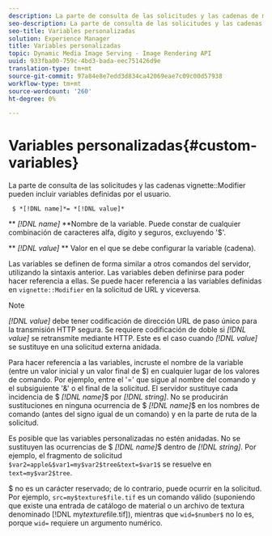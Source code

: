 ```yaml
---
description: La parte de consulta de las solicitudes y las cadenas de modificador de viñeta puede incluir variables definidas por el usuario.
seo-description: La parte de consulta de las solicitudes y las cadenas de modificador de viñeta puede incluir variables definidas por el usuario.
seo-title: Variables personalizadas
solution: Experience Manager
title: Variables personalizadas
topic: Dynamic Media Image Serving - Image Rendering API
uuid: 933fba00-759c-4bd3-bada-eec751426d9e
translation-type: tm+mt
source-git-commit: 97a84e8e7edd3d834ca42069eae7c09c00d57938
workflow-type: tm+mt
source-wordcount: '260'
ht-degree: 0%

---
```



# Variables personalizadas{#custom-variables}

La parte de consulta de las solicitudes y las cadenas vignette::Modifier pueden incluir variables definidas por el usuario.

` $ *[!DNL name]*= *[!DNL value]*`

** *[!DNL name]* **Nombre de la variable. Puede constar de cualquier combinación de caracteres alfa, dígito y seguros, excluyendo &#39;$&#39;.

** *[!DNL value]* ** Valor en el que se debe configurar la variable (cadena).

Las variables se definen de forma similar a otros comandos del servidor, utilizando la sintaxis anterior. Las variables deben definirse para poder hacer referencia a ellas. Se puede hacer referencia a las variables definidas en `vignette::Modifier` en la solicitud de URL y viceversa.

>[!NOTE]
>
>*[!DNL value]* debe tener codificación de dirección URL de paso único para la transmisión HTTP segura. Se requiere codificación de doble si *[!DNL value]* se retransmite mediante HTTP. Este es el caso cuando *[!DNL value]* se sustituye en una solicitud externa anidada.

Para hacer referencia a las variables, incruste el nombre de la variable (entre un valor inicial y un valor final de $) en cualquier lugar de los valores de comando. Por ejemplo, entre el &#39;=&#39; que sigue al nombre del comando y el subsiguiente &#39;&amp;&#39; o el final de la solicitud. El servidor sustituye cada incidencia de $ *[!DNL name]*$ por *[!DNL string]*. No se producirán sustituciones en ninguna ocurrencia de $ *[!DNL name]*$ en los nombres de comando (antes del signo igual de un comando) y en la parte de ruta de la solicitud.

Es posible que las variables personalizadas no estén anidadas. No se sustituyen las ocurrencias de $ *[!DNL name]*$ dentro de *[!DNL string]*. Por ejemplo, el fragmento de solicitud `$var2=apple&$var1=my$var2$tree&text=$var1$` se resuelve en `text=my$var2$tree`.

$ no es un carácter reservado; de lo contrario, puede ocurrir en la solicitud. Por ejemplo, `src=my$texture$file.tif` es un comando válido (suponiendo que existe una entrada de catálogo de material o un archivo de textura denominado [!DNL my$texture$file.tif]), mientras que `wid=$number$` no lo es, porque `wid=` requiere un argumento numérico.
